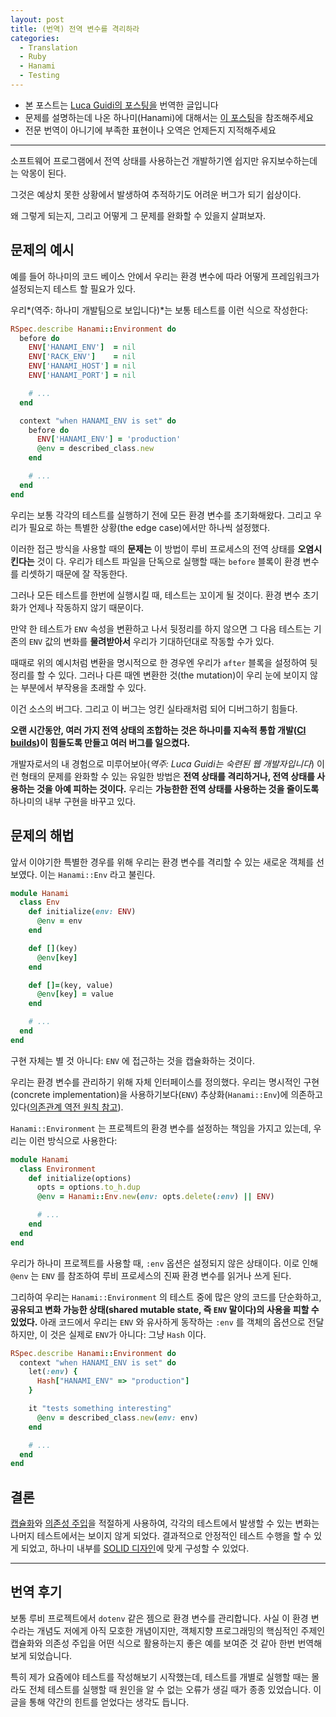 ```yaml
---
layout: post
title: (번역) 전역 변수를 격리하라
categories:
  - Translation
  - Ruby
  - Hanami
  - Testing
---
```


- 본 포스트는 [Luca Guidi의 포스팅을](https://lucaguidi.com/2016/12/27/isolate-global-state.html) 번역한 글입니다
- 문제를 설명하는데 나온 하나미(Hanami)에 대해서는 [이 포스팅](https://emaren84.github.io/blog/archivers/hanami-introduction)을 참조해주세요
- 전문 번역이 아니기에 부족한 표현이나 오역은 언제든지 지적해주세요

---

소프트웨어 프로그램에서 전역 상태를 사용하는건 개발하기엔 쉽지만 유지보수하는데는 악몽이 된다.

그것은 예상치 못한 상황에서 발생하여 추적하기도 어려운 버그가 되기 쉽상이다.

왜 그렇게 되는지, 그리고 어떻게 그 문제를 완화할 수 있을지 살펴보자.



## 문제의 예시

예를 들어 하나미의 코드 베이스 안에서 우리는 환경 변수에 따라 어떻게 프레임워크가 설정되는지 테스트 할 필요가 있다.

우리*(역주: 하나미 개발팀으로 보입니다)*는 보통 테스트를 이런 식으로 작성한다:

```ruby
RSpec.describe Hanami::Environment do
  before do
    ENV['HANAMI_ENV']  = nil
    ENV['RACK_ENV']    = nil
    ENV['HANAMI_HOST'] = nil
    ENV['HANAMI_PORT'] = nil

    # ...
  end

  context "when HANAMI_ENV is set" do
    before do
      ENV['HANAMI_ENV'] = 'production'
      @env = described_class.new
    end

    # ...
  end
end
```

우리는 보통 각각의 테스트를 실행하기 전에 모든 환경 변수를 초기화해왔다. 그리고 우리가 필요로 하는 특별한 상황(the edge case)에서만 하나씩 설정했다.

이러한 접근 방식을 사용할 때의 **문제는** 이 방법이 루비 프로세스의 전역 상태를 **오염시킨다는** 것이 다. 우리가 테스트 파일을 단독으로 실행할 때는  `before` 블록이 환경 변수를 리셋하기 때문에 잘 작동한다.

그러나 모든 테스트를 한번에 실행시킬 때, 테스트는 꼬이게 될 것이다. 환경 변수 초기화가 언제나 작동하지 않기 때문이다.

만약 한 테스트가 `ENV` 속성을 변환하고 나서 뒷정리를 하지 않으면 그 다음 테스트는 기존의 `ENV` 값의 변화를 **물려받아서** 우리가 기대하던대로 작동할 수가 있다.

때때로 위의 예시처럼 변환을 명시적으로 한 경우엔 우리가 `after` 블록을 설정하여 뒷정리를 할 수 있다. 그러나 다른 때엔 변환한 것(the mutation)이 우리 눈에 보이지 않는 부분에서 부작용을 초래할 수 있다.

이건 소스의 버그다. 그리고 이 버그는 엉킨 실타래처럼 되어 디버그하기 힘들다.

**오랜 시간동안, 여러 가지 전역 상태의 조합하는 것은 하나미를 지속적 통합 개발([CI builds](https://ko.wikipedia.org/wiki/%EC%A7%80%EC%86%8D%EC%A0%81_%ED%86%B5%ED%95%A9))이 힘들도록 만들고 여러 버그를 일으켰다.**

개발자로서의 내 경험으로 미루어보아(*역주: Luca Guidi는 숙련된 웹 개발자입니다*) 이런 형태의 문제를 완화할 수 있는 유일한 방법은 **전역 상태를 격리하거나, 전역 상태를 사용하는 것을 아예 피하는 것이다.** 우리는 **가능한한 전역 상태를 사용하는 것을 줄이도록** 하나미의 내부 구현을 바꾸고 있다.



## 문제의 해법

앞서 이야기한 특별한 경우를 위해 우리는 환경 변수를 격리할 수 있는 새로운 객체를 선보였다. 이는 `Hanami::Env` 라고 불린다.

```ruby
module Hanami
  class Env
    def initialize(env: ENV)
      @env = env
    end

    def [](key)
      @env[key]
    end

    def []=(key, value)
      @env[key] = value
    end

    # ...
  end
end
```

구현 자체는 별 것 아니다: `ENV` 에 접근하는 것을 캡슐화하는 것이다.

우리는 환경 변수를 관리하기 위해 자체 인터페이스를 정의했다. 우리는 명시적인 구현(concrete implementation)을 사용하기보다(`ENV`) 추상화(`Hanami::Env`)에 의존하고 있다([의존관계 역전 원칙 참고](https://ko.wikipedia.org/wiki/%EC%9D%98%EC%A1%B4%EA%B4%80%EA%B3%84_%EC%97%AD%EC%A0%84_%EC%9B%90%EC%B9%99)). 

`Hanami::Environment` 는 프로젝트의 환경 변수를 설정하는 책임을 가지고 있는데, 우리는 이런 방식으로 사용한다:

```ruby
module Hanami
  class Environment
    def initialize(options)
      opts = options.to_h.dup
      @env = Hanami::Env.new(env: opts.delete(:env) || ENV)

      # ...
    end
  end
end
```

우리가 하나미 프로젝트를 사용할 때, `:env` 옵션은 설정되지 않은 상태이다. 이로 인해 `@env` 는 `ENV` 를 참조하여 루비 프로세스의 진짜 환경 변수를 읽거나 쓰게 된다.

그리하여 우리는 `Hanami::Environment` 의 테스트 중에 많은 양의 코드를 단순화하고, **공유되고 변화 가능한 상태(shared mutable state, 즉 `ENV` 말이다)의 사용을 피할 수 있었다.** 아래 코드에서 우리는 `ENV` 와 유사하게 동작하는 `:env` 를 객체의 옵션으로 전달하지만, 이 것은 실제로 `ENV`가 아니다: 그냥 `Hash` 이다.

```ruby
RSpec.describe Hanami::Environment do
  context "when HANAMI_ENV is set" do
    let(:env) {
      Hash["HANAMI_ENV" => "production"]
    }

    it "tests something interesting"
      @env = described_class.new(env: env)  
    end

    # ...
  end
end
```



## 결론

[캡슐화](https://ko.wikipedia.org/wiki/%EC%BA%A1%EC%8A%90%ED%99%94)와 [의존성 주입](http://solnic.eu/2013/12/17/the-world-needs-another-post-about-dependency-injection-in-ruby.html)을 적절하게 사용하여, 각각의 테스트에서 발생할 수 있는 변화는 나머지 테스트에서는 보이지 않게 되었다. 결과적으로 안정적인 테스트 수행을 할 수 있게 되었고, 하나미 내부를 [SOLID 디자인](https://ko.wikipedia.org/wiki/SOLID)에 맞게 구성할 수 있었다. 

---

## 번역 후기

보통 루비 프로젝트에서 `dotenv` 같은 젬으로 환경 변수를 관리합니다. 사실 이 환경 변수라는 개념도 저에게 아직 모호한 개념이지만, 객체지향 프로그래밍의 핵심적인 주제인 캡슐화와 의존성 주입을 어떤 식으로 활용하는지 좋은 예를 보여준 것 같아 한번 번역해보게 되었습니다.

특히 제가 요즘에야 테스트를 작성해보기 시작했는데, 테스트를 개별로 실행할 때는 몰라도 전체 테스트를 실행할 때 원인을 알 수 없는 오류가 생길 때가 종종 있었습니다. 이 글을 통해 약간의 힌트를 얻었다는 생각도 듭니다. 